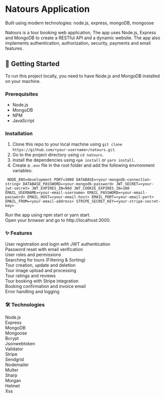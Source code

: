 # Natours Application

Built using modern technologies: node.js, express, mongoDB, mongoose

Natours is a tour booking web application, The app uses Node.js, Express and MongoDB to create a RESTful API and a dynamic website. The app also implements authentication, authorization, security, payments and email features.

## :rocket: Getting Started

To run this project locally, you need to have Node.js and MongoDB installed on your machine.

### Prerequisites

- Node.js
- MongoDB
- NPM 
- JavaScript

### Installation

1. Clone this repo to your local machine using `git clone https://github.com/<your-username>/natours.git`.
2. Go to the project directory using `cd natours`.
3. Install the dependencies using `npm install` or `yarn install`.
4. Create a `.env` file in the root folder and add the following environment variables:

`
NODE_ENV=development
PORT=3000
DATABASE=<your-mongodb-connection-string>
DATABASE_PASSWORD=<your-mongodb-password>
JWT_SECRET=<your-jwt-secret>
JWT_EXPIRES_IN=90d
JWT_COOKIE_EXPIRES_IN=100
EMAIL_USERNAME=<your-email-username>
EMAIL_PASSWORD=<your-email-password>
EMAIL_HOST=<your-email-host>
EMAIL_PORT=<your-email-port>
EMAIL_FROM=<your-email-address>
STRIPE_SECRET_KEY=<your-stripe-secret-key>`

Run the app using npm start or yarn start.<br> Open your browser and go to http://localhost:3000.<br> 

### :sparkles: Features
User registration and login with JWT authentication<br> Password reset with email verification<br>
User roles and permissions<br> Searching for tours (Filtering & Sorting)<br> Tour creation, update and deletion<br> Tour image upload and processing<br> Tour ratings and reviews<br> Tour booking with Stripe integration<br> Booking confirmation and invoice email<br> Error handling and logging<br>
### :hammer_and_wrench: Technologies
Node.js<br> Express<br> MongoDB<br> Mongoose<br> Bcrypt<br> Jsonwebtoken<br> Validator<br> Stripe<br> Sendgrid<br> Nodemailer<br> Multer<br> Sharp<br> Morgan<br> Helmet<br> Xss<br>
